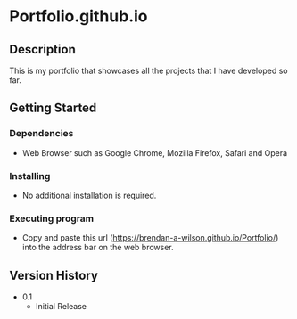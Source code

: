 # Portfolio.github.io

## Description
This is my portfolio that showcases all the projects that I have developed so far.

## Getting Started

### Dependencies

* Web Browser such as Google Chrome, Mozilla Firefox, Safari and Opera

### Installing

* No additional installation is required.

### Executing program

* Copy and paste this url (https://brendan-a-wilson.github.io/Portfolio/) into the address bar on the web browser.

## Version History

* 0.1
    * Initial Release
